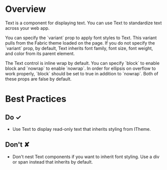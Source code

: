# Overview
Text is a component for displaying text.
You can use Text to standardize text across your web app.

You can specify the &#x60;variant&#x60; prop to apply font styles to Text.
This variant pulls from the Fabric theme loaded on the page.
If you do not specify the &#x60;variant&#x60; prop, by default, Text inherits font family, font size, font weight, and color from its parent element.

The Text control is inline wrap by default.
You can specify &#x60;block&#x60; to enable block and &#x60;nowrap&#x60; to enable &#x60;nowrap&#x60;.
In order for ellipsis on overflow to work properly, &#x60;block&#x60; should be set to true in addition to &#x60;nowrap&#x60;.
Both of these props are false by default.

# Best Practices

## Do &#10003;
- Use Text to display read-only text that inherits styling from ITheme.

## Don't &#10008;
- Don&#39;t nest Text components if you want to inherit font styling. Use a div or span instead that inherits by default.